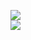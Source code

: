 [![](https://img.shields.io/badge/Made%20With-Github%20Spray-lightgrey.svg?style=for-the-badge&logo=github)](https://github.com/Annihil/github-spray#4408)  
[![](https://i.imgur.com/2DrTn0Z.gif)](https://github.com/Annihil/github-spray)